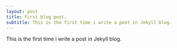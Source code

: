 ```yaml
---
layout: post
title: First blog post.
subtitle: This is the first time i write a post in Jekyll blog.
---
```

This is the first time i write a post in Jekyll blog.

